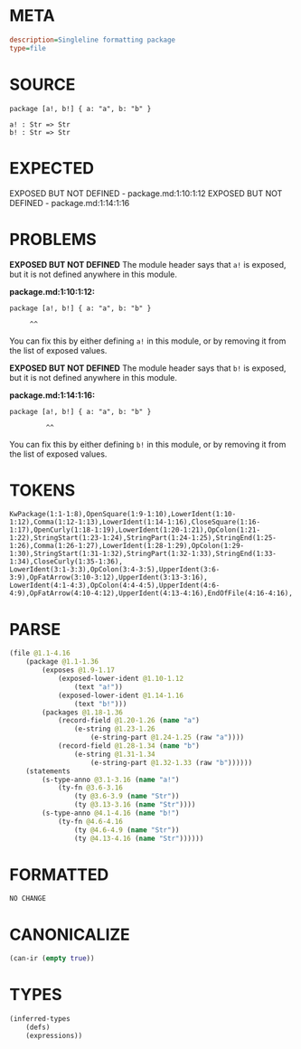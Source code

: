 # META
~~~ini
description=Singleline formatting package
type=file
~~~
# SOURCE
~~~roc
package [a!, b!] { a: "a", b: "b" }

a! : Str => Str
b! : Str => Str
~~~
# EXPECTED
EXPOSED BUT NOT DEFINED - package.md:1:10:1:12
EXPOSED BUT NOT DEFINED - package.md:1:14:1:16
# PROBLEMS
**EXPOSED BUT NOT DEFINED**
The module header says that `a!` is exposed, but it is not defined anywhere in this module.

**package.md:1:10:1:12:**
```roc
package [a!, b!] { a: "a", b: "b" }
```
         ^^
You can fix this by either defining `a!` in this module, or by removing it from the list of exposed values.

**EXPOSED BUT NOT DEFINED**
The module header says that `b!` is exposed, but it is not defined anywhere in this module.

**package.md:1:14:1:16:**
```roc
package [a!, b!] { a: "a", b: "b" }
```
             ^^
You can fix this by either defining `b!` in this module, or by removing it from the list of exposed values.

# TOKENS
~~~zig
KwPackage(1:1-1:8),OpenSquare(1:9-1:10),LowerIdent(1:10-1:12),Comma(1:12-1:13),LowerIdent(1:14-1:16),CloseSquare(1:16-1:17),OpenCurly(1:18-1:19),LowerIdent(1:20-1:21),OpColon(1:21-1:22),StringStart(1:23-1:24),StringPart(1:24-1:25),StringEnd(1:25-1:26),Comma(1:26-1:27),LowerIdent(1:28-1:29),OpColon(1:29-1:30),StringStart(1:31-1:32),StringPart(1:32-1:33),StringEnd(1:33-1:34),CloseCurly(1:35-1:36),
LowerIdent(3:1-3:3),OpColon(3:4-3:5),UpperIdent(3:6-3:9),OpFatArrow(3:10-3:12),UpperIdent(3:13-3:16),
LowerIdent(4:1-4:3),OpColon(4:4-4:5),UpperIdent(4:6-4:9),OpFatArrow(4:10-4:12),UpperIdent(4:13-4:16),EndOfFile(4:16-4:16),
~~~
# PARSE
~~~clojure
(file @1.1-4.16
	(package @1.1-1.36
		(exposes @1.9-1.17
			(exposed-lower-ident @1.10-1.12
				(text "a!"))
			(exposed-lower-ident @1.14-1.16
				(text "b!")))
		(packages @1.18-1.36
			(record-field @1.20-1.26 (name "a")
				(e-string @1.23-1.26
					(e-string-part @1.24-1.25 (raw "a"))))
			(record-field @1.28-1.34 (name "b")
				(e-string @1.31-1.34
					(e-string-part @1.32-1.33 (raw "b"))))))
	(statements
		(s-type-anno @3.1-3.16 (name "a!")
			(ty-fn @3.6-3.16
				(ty @3.6-3.9 (name "Str"))
				(ty @3.13-3.16 (name "Str"))))
		(s-type-anno @4.1-4.16 (name "b!")
			(ty-fn @4.6-4.16
				(ty @4.6-4.9 (name "Str"))
				(ty @4.13-4.16 (name "Str"))))))
~~~
# FORMATTED
~~~roc
NO CHANGE
~~~
# CANONICALIZE
~~~clojure
(can-ir (empty true))
~~~
# TYPES
~~~clojure
(inferred-types
	(defs)
	(expressions))
~~~
